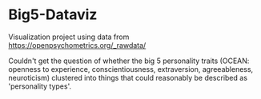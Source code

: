 # Big5-Dataviz
Visualization project using data from https://openpsychometrics.org/_rawdata/

Couldn't get the question of whether the big 5 personality traits (OCEAN: openness to experience, conscientiousness, extraversion, agreeableness, neuroticism) clustered into things that could reasonably be described as 'personality types'.
